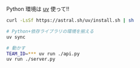 Python 環境は [uv](https://docs.astral.sh/uv/) 使って!!

```bash
curl -LsSf https://astral.sh/uv/install.sh | sh
```

```bash
# Python+依存ライブラリの環境を揃える
uv sync

# 動かす
TEAM_ID=*** uv run ./api.py
uv run ./server.py
```
